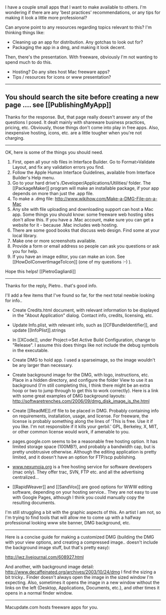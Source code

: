 

I have a couple small apps that I want to make available to others.    I'm wondering if there are any 'best practices' recommendations, or any tips for making it look a little more professional?

Can anyone point to any resources regarding topics relevant to this?  I'm thinking things like:

- Cleaning up an app for distribution.  Any gotchas to look out for?
- Packaging the app in a dmg, and making it look decent.

Then, there's the presentation.  With freeware, obviously I'm not wanting to spend much to do this.
- Hosting?  Do any sites host Mac freeware apps?
- Tips / resources for icons or www presentation?

----
You should search the site before creating a new page  .... see [[PublishingMyApp]]
----

Thanks for the response.  But, that page really doesn't answer any of the questions I posed.    It dealt mainly with shareware business practices, pricing, etc.    Obviously, those things don't come into play in free apps.   Also, inexpensive hosting, icons, etc. are a little tougher when you're not charging.

----
OK, here is some of the things you should need.
1) First, open all your nib files in Interface Builder. Go to Format>Validate Layout, and fix any validation errors you find.
2) Follow the Apple Human Interface Guidelines, available from Interface Builder's Help menu.
3) Go to your hard drive's /Developer/Applications/Utilities/ folder. The [[PackageMaker]] program will make an installable package, if your app depends on more than just the .app file.
4) To make a .dmg file: http://www.wikihow.com/Make-a-DMG-File-on-a-Mac
5) Any site with file uploading and downloading support can host a Mac app. Some things you should know: some freeware web hosting sites don't allow this. If you have a .Mac account, make sure you can get a website for it - because .Mac includes web hosting.
6) There are some good books that discuss web design. Find some at your local library.
7) Make one or more screenshots available.
8) Provide a form or email address so people can ask you questions or ask you for help.
9) If you have an image editor, you can make an icon. See [[HowDoIConvertImageToIcon]] (one of my questions :-) ).

Hope this helps! [[PietroGagliardi]]

----

Thanks for the reply, Pietro.. that's good info.


I'll add a few items that I've found so far, for the next total newbie looking for info.. 

- Create Credits.html document, with relevant information to be displayed in the "About Application" dialog.  Contact info, credits, licensing, etc.

- Update Info.plist, with relevant info, such as [[CFBundleIdentifier]], and update [[InfoPlist]].strings

- In [[XCode]], under Project->Set Active Build Configuration, change to "Release".    I assume this does things like not include the debug symbols in the executable.

- Create DMG to hold app.   I used a sparseimage, so the image wouldn't be any larger than necessary.  

- Create background image for the DMG, with logo, instructions, etc.  Place in a hidden directory, and configure the folder View to use it as background (I'm still completing this,  I think there might be an extra hoop or two to jump through to get this to work correctly).   Here is a link with some great examples of DMG background layouts:   http://softwaretrenches.com/2006/09/dmg_disk_image_is_the.html

- Create [[ReadME]].rtf file to be placed in DMG.   Probably containing info on requirements, installation, usage, and license.    For freeware, the license is probably something along the lines of 'This is free.  Use it if you like.  I'm not responsible if it kills your gerbil.'   GPL, Berkeley, X, MIT, or other common license would work, if amenable to you.

- pages.google.com seems to be a reasonable free hosting option.   It has limited storage space (100MB?), and probably a bandwidth cap, but is pretty unobtrusive otherwise.   Although the editing application is pretty limited, and it doesn't have an option for FTP/scp publishing.

- www.nexumoja.org is a free hosting service for software developers (mac only). They offer trac, SVN, FTP etc. and all the advertising centralized...

- [[RapidWeaver]] and [[SandVox]] are good options for WWW editing software, depending on your hosting service..  They are not easy to use with Google Pages, although I think you could manually copy the resulting documents.


I'm still struggling a bit with the graphic aspects of this.   An artist I am not, so I'm trying to find tools that will allow me to come up with a halfway professional looking www site banner, DMG background, etc.   

----

Here is a concise guide for making a customized DMG (building the DMG with your view options, and creating a compressed image..   doesn't include the background image stuff, but that's pretty easy):

http://jwz.livejournal.com/608927.html

And another, with background image detail:  http://www.decaffeinated.org/archives/2003/10/24/dmg
I find the sizing a bit tricky..  Finder doesn't always open the image in the sized window I'm expecting.  Also, sometimes it opens the image in a new window without the links on the left {Desktop, Applications, Documents, etc.}, and other times it opens in a normal finder window.

----
Macupdate.com hosts freeware apps for you.